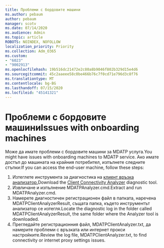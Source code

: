 ```yaml
---
title: Проблеми с бордовите машини
ms.author: pebaum
author: pebaum
manager: scotv
ms.date: 07/14/2020
ms.audience: Admin
ms.topic: article
ROBOTS: NOINDEX, NOFOLLOW
localization_priority: Priority
ms.collection: Adm_O365
ms.custom:
- "6023"
- "9002913"
ms.openlocfilehash: 19b516dc21472e2c80a8b9046f802b329d15e4d6
ms.sourcegitcommit: 45c2aaeee58c0be466b76c7f0cd71e796d3c8f76
ms.translationtype: MT
ms.contentlocale: bg-BG
ms.lasthandoff: 07/15/2020
ms.locfileid: "45141321"
---
```

# <a name="issues-with-onboarding-machines"></a><span data-ttu-id="88f63-102">Проблеми с бордовите машини</span><span class="sxs-lookup"><span data-stu-id="88f63-102">Issues with onboarding machines</span></span>

<span data-ttu-id="88f63-103">Може да имате проблеми с бордовите машини за MDATP услуга.</span><span class="sxs-lookup"><span data-stu-id="88f63-103">You might have issues with onboarding machines to MDATP service.</span></span> <span data-ttu-id="88f63-104">Ако имате достъп до машината на крайния потребител, изпълнете следните стъпки:</span><span class="sxs-lookup"><span data-stu-id="88f63-104">If you can access the end-user machine, follow these steps:</span></span>

1. <span data-ttu-id="88f63-105">Изтеглете инструмента за диагностика на [клиент връзка анализатор.](https://aka.ms/mdatpanalyzer)</span><span class="sxs-lookup"><span data-stu-id="88f63-105">Download the [Client Connectivity Analyzer](https://aka.ms/mdatpanalyzer) diagnostic tool.</span></span>
2. <span data-ttu-id="88f63-106">Извличане и изпълнение MDATPAnalyzer.cmd.</span><span class="sxs-lookup"><span data-stu-id="88f63-106">Extract and run MDATPAnalyzer.cmd.</span></span>
3. <span data-ttu-id="88f63-107">Намерете диагностичен регистрационен файл в папката, наречена MDATPClientAnalyzerResult, същата папка, където инструментът анализатор се изтегля.</span><span class="sxs-lookup"><span data-stu-id="88f63-107">Locate the diagnostic log in the folder called MDATPClientAnalyzerResult, the same folder where the Analyzer tool is downloaded.</span></span>
4. <span data-ttu-id="88f63-108">Прегледайте регистрационния файл, MDATPClientAnalyzer.txt, да намерите проблеми с връзката или интернет прокси настройките.</span><span class="sxs-lookup"><span data-stu-id="88f63-108">Review the log file, MDATPClientAnalyzer.txt, to find connectivity or internet proxy settings issues.</span></span>
